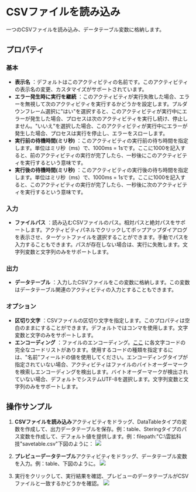 # CSVファイルを読み込み

一つのCSVファイルを読み込み、データテーブル変数に格納します。

## プロパティ

### 基本

- **表示名** ：デフォルトはこのアクティビティの名前です。このアクティビティの表示名の変更、カスタマイズがサポートされています。
- **エラー発生時に実行を継続** ：このアクティビティが実行失敗した場合、エラーを無視して次のアクティビティを実行するかどうかを設定します。プルダウンフレーム選択に"はい"を選択すると、このアクティビティが実行中にエラーが発生した場合、プロセスは次のアクティビティを実行し続け、停止しません。"いいえ"を選択した場合、このアクティビティが実行中にエラーが発生した場合、プロセスは実行を停止し、エラーをスローします。
- **実行前の待機時間(ミリ秒)** ：このアクティビティの実行前の待ち時間を指定します。単位はミリ秒（ms）で、1000ms = 1sです。ここに1000を記入すると、前のアクティビティの実行が完了したら、一秒後にこのアクティビティを実行するという意味です。
- **実行後の待機時間(ミリ秒)** ：このアクティビティの実行後の待ち時間を指定します。単位はミリ秒（ms）で、1000ms = 1sです。ここに1000を記入すると、このアクティビティの実行が完了したら、一秒後に次のアクティビティを実行するという意味です。


### 入力
- **ファイルパス** ：読み込むCSVファイルのパス。相対パスと絶対パスをサポートします。アクティビティパネルでクリックしてポップアップダイアログを表示させ、ターゲットファイルを選択することができます。手動でパスを入力することもできます。パスが存在しない場合は、実行に失敗します。文字列変数と文字列のみをサポートします。

### 出力
- **データテーブル** ：入力したCSVファイルをこの変数に格納します。この変数はデータテーブル関連のアクティビティの入力とすることもできます。

### オプション
- **区切り文字** ：CSVファイルの区切り文字を指定します。このプロパティは空白のままにすることができます。デフォルトではコンマを使用します。文字変数と文字のみをサポートします。
- **エンコーディング** ：ファイルのエンコーディング。[ここ](../Appendix/Encoding.md) に各文字コードの完全なコードリストがあります。使用するコードの種類を指定するには、"名前"フィールドの値を使用してください。エンコーディングタイプが指定されていない場合、アクティビティはファイルのバイトオーダーマークを検索しエンコーディングを検出します。バイトオーダーマークが検出されていない場合、デフォルトでシステムUTF-8を選択します。文字列変数と文字列のみをサポートします。

## 操作サンプル

1. **CSVファイルを読み込み**アクティビティをドラッグ、DataTableタイプの変数を作成して、出力データテーブルを保存。例：table、Steringタイプのパス変数を作成して、デフォルト値を提供します。例：filepath:"C:\\雲拡科技"savetable.csv"下図のように：
![](https://docimages.blob.core.chinacloudapi.cn/images/Activities/ReadCSV20201229.png)

2. **プレビューデータテーブル**アクティビティをドラッグ、データテーブル変数を入力。例：table、下図のように。
![](https://docimages.blob.core.chinacloudapi.cn/images/Activities/ReadCSV2020122902.png)


4. 実行をクリックして、実行結果を確認、プレビューのデータテーブルがCSVファイルと一致するかどうかを確認。
![](https://docimages.blob.core.chinacloudapi.cn/images/Activities/ReadCSV2020122903.png)
